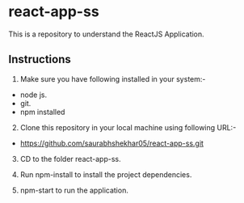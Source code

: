 # react-app-ss

This is a repository to understand the ReactJS Application.

## Instructions

1. Make sure you have following installed in your system:-

- node js.
- git.
- npm installed

2. Clone this repository in your local machine using following URL:-

- https://github.com/saurabhshekhar05/react-app-ss.git

3. CD to the folder react-app-ss.

4. Run npm-install to install the project dependencies.

5. npm-start to run the application.
